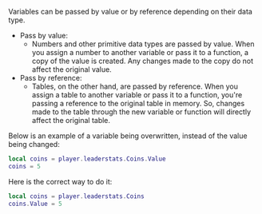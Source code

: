 Variables can be passed by value or by reference depending on their data type.
* Pass by value:
  - Numbers and other primitive data types are passed by value. When you assign a number to another variable or pass it to a function, a copy of the value is created. Any changes made to the copy do not affect the original value.
* Pass by reference:
  - Tables, on the other hand, are passed by reference. When you assign a table to another variable or pass it to a function, you're passing a reference to the original table in memory. So, changes made to the table through the new variable or function will directly affect the original table.

Below is an example of a variable being overwritten, instead of the value being changed:
```lua
local coins = player.leaderstats.Coins.Value
coins = 5
```

Here is the correct way to do it:
```lua
local coins = player.leaderstats.Coins
coins.Value = 5
```